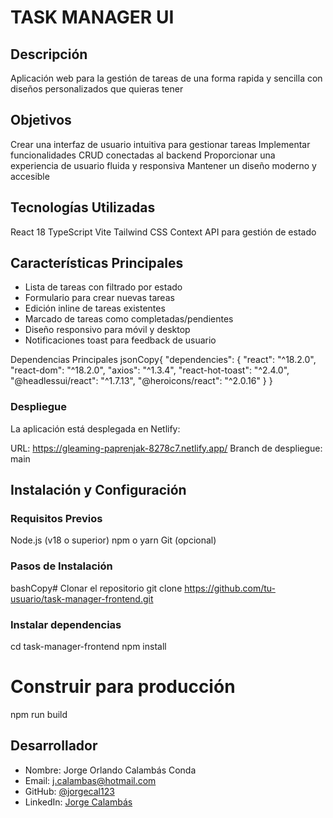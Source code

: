 # TASK MANAGER UI

## Descripción
Aplicación web para la gestión de tareas de una forma rapida y sencilla con diseños personalizados que quieras tener

## Objetivos

Crear una interfaz de usuario intuitiva para gestionar tareas
Implementar funcionalidades CRUD conectadas al backend
Proporcionar una experiencia de usuario fluida y responsiva
Mantener un diseño moderno y accesible

## Tecnologías Utilizadas

React 18
TypeScript
Vite
Tailwind CSS
Context API para gestión de estado

## Características Principales

- Lista de tareas con filtrado por estado
- Formulario para crear nuevas tareas
- Edición inline de tareas existentes
- Marcado de tareas como completadas/pendientes
- Diseño responsivo para móvil y desktop
- Notificaciones toast para feedback de usuario

Dependencias Principales
jsonCopy{
  "dependencies": {
    "react": "^18.2.0",
    "react-dom": "^18.2.0",
    "axios": "^1.3.4",
    "react-hot-toast": "^2.4.0",
    "@headlessui/react": "^1.7.13",
    "@heroicons/react": "^2.0.16"
  }
}
### Despliegue
La aplicación está desplegada en Netlify:

URL: https://gleaming-paprenjak-8278c7.netlify.app/
Branch de despliegue: main

## Instalación y Configuración
### Requisitos Previos

Node.js (v18 o superior)
npm o yarn
Git (opcional)

### Pasos de Instalación
bashCopy# Clonar el repositorio
git clone https://github.com/tu-usuario/task-manager-frontend.git

### Instalar dependencias
cd task-manager-frontend
npm install

# Construir para producción
npm run build

## Desarrollador

- Nombre: Jorge Orlando Calambás Conda
- Email: j.calambas@hotmail.com
- GitHub: [@jorgecal123](https://github.com/jorgeCal123)
- LinkedIn: [Jorge Calambás](https://www.linkedin.com/in/jorge-cal-c/)
